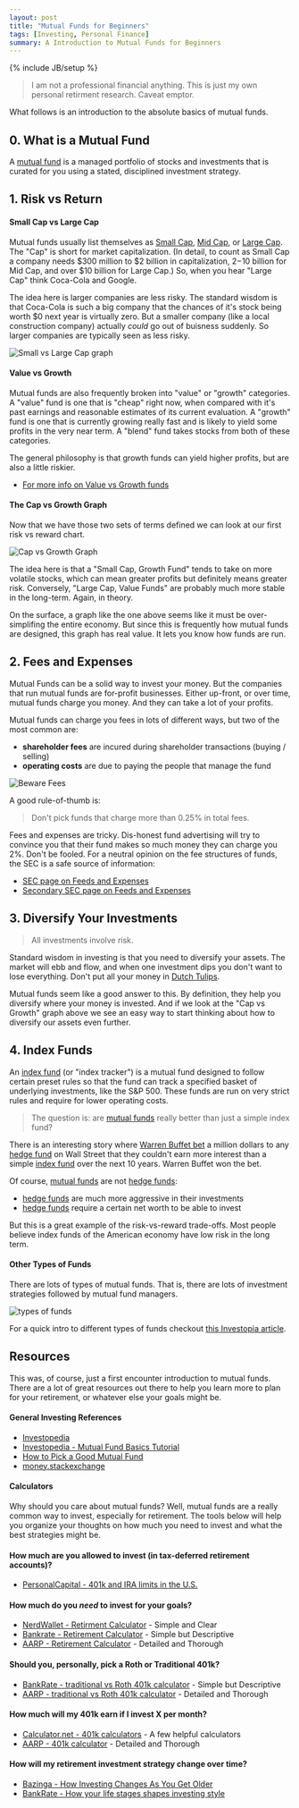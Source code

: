```yaml
---
layout: post
title: "Mutual Funds for Beginners"
tags: [Investing, Personal Finance]
summary: A Introduction to Mutual Funds for Beginners
---
```

{% include JB/setup %}

> I am not a professional financial anything. This is just my own personal retirment research. Caveat emptor.

What follows is an introduction to the absolute basics of mutual funds.


## 0. What is a Mutual Fund

A [mutual fund](https://en.wikipedia.org/wiki/Mutual_fund) is a managed portfolio of stocks and investments that is curated for you using a stated, disciplined investment strategy.


## 1. Risk vs Return

#### Small Cap vs Large Cap

Mutual funds usually list themselves as [Small Cap](https://www.investopedia.com/terms/s/small-cap.asp), [Mid Cap](https://www.investopedia.com/terms/m/midcapstock.asp), or [Large Cap](https://www.investopedia.com/terms/l/large-cap.asp). The "Cap" is short for market capitalization. (In detail, to count as Small Cap a company needs $300 million to $2 billion in capitalization, $2-$10 billion for Mid Cap, and over $10 billion for Large Cap.) So, when you hear "Large Cap" think Coca-Cola and Google.

The idea here is larger companies are less risky. The standard wisdom is that Coca-Cola is such a big company that the chances of it's stock being worth $0 next year is virtually zero. But a smaller company (like a local construction company) actually *could* go out of buisness suddenly. So larger companies are typically seen as less risky.

![Small vs Large Cap graph](/assets/images/invest/cap_vs_risk.jpeg)


#### Value vs Growth

Mutual funds are also frequently broken into "value" or "growth" categories. A "value" fund is one that is "cheap" right now, when compared with it's past earnings and reasonable estimates of its current evaluation. A "growth" fund is one that is currently growing really fast and is likely to yield some profits in the very near term. A "blend" fund takes stocks from both of these categories.

The general philosophy is that growth funds can yield higher profits, but are also a little riskier.

* [For more info on Value vs Growth funds](https://money.stackexchange.com/questions/9534/mutual-fund-types-value-vs-blend-vs-growth)


#### The Cap vs Growth Graph

Now that we have those two sets of terms defined we can look at our first risk vs reward chart.

![Cap vs Growth Graph](/assets/images/invest/cap_vs_growth.png)

The idea here is that a "Small Cap, Growth Fund" tends to take on more volatile stocks, which can mean greater profits but definitely means greater risk. Conversely, "Large Cap, Value Funds" are probably much more stable in the long-term. Again, in theory. 

On the surface, a graph like the one above seems like it must be over-simplifing the entire economy. But since this is frequently how mutual funds are designed, this graph has real value. It lets you know how funds are run.


## 2. Fees and Expenses

Mutual Funds can be a solid way to invest your money. But the companies that run mutual funds are for-profit businesses. Either up-front, or over time, mutual funds charge you money. And they can take a lot of your profits.

Mutual funds can charge you fees in lots of different ways, but two of the most common are:

* **shareholder fees** are incured during shareholder transactions (buying / selling)
* **operating costs** are due to paying the people that manage the fund

![Beware Fees](/assets/images/invest/mutual_fund_fees_ex.png)

A good rule-of-thumb is:

> Don't pick funds that charge more than 0.25% in total fees.

Fees and expenses are tricky. Dis-honest fund advertising will try to convince you that their fund makes so much money they can charge you 2%. Don't be fooled. For a neutral opinion on the fee structures of funds, the SEC is a safe source of information:

* [SEC page on Feeds and Expenses](https://www.sec.gov/files/ib_mutualfundfees.pdf)
* [Secondary SEC page on Feeds and Expenses](https://www.sec.gov/fast-answers/answersmffeeshtm.html)


## 3. Diversify Your Investments

> All investments involve risk.

Standard wisdom in investing is that you need to diversify your assets. The market will ebb and flow, and when one investment dips you don't want to lose everything. Don't put all your money in [Dutch Tulips](https://www.investopedia.com/terms/d/dutch_tulip_bulb_market_bubble.asp).

Mutual funds seem like a good answer to this. By definition, they help you diversify where your money is invested. And if we look at the "Cap vs Growth" graph above we see an easy way to start thinking about how to diversify our assets even further.


## 4. Index Funds

An [index fund](https://www.investopedia.com/terms/i/indexfund.asp) (or "index tracker") is a mutual fund designed to follow certain preset rules so that the fund can track a specified basket of underlying investments, like the S&P 500. These funds are run on very strict rules and require for lower operating costs.

> The question is: are [mutual funds](https://www.investopedia.com/walkthrough/fund-guide/mutual-funds-etfs/mf/default.aspx) really better than just a simple index fund?

There is an interesting story where [Warren Buffet bet](https://www.investopedia.com/articles/investing/030916/buffetts-bet-hedge-funds-year-eight-brka-brkb.asp) a million dollars to any [hedge fund](https://www.investopedia.com/terms/h/hedgefund.asp) on Wall Street that they couldn't earn more interest than a simple [index fund](https://www.investopedia.com/terms/i/indexfund.asp) over the next 10 years. Warren Buffet won the bet.

Of course, [mutual funds](https://www.investopedia.com/walkthrough/fund-guide/mutual-funds-etfs/mf/default.aspx) are not [hedge funds](https://www.investopedia.com/terms/h/hedgefund.asp):

* [hedge funds](https://www.investopedia.com/terms/h/hedgefund.asp) are much more aggressive in their investments
* [hedge funds](https://www.investopedia.com/terms/h/hedgefund.asp) require a certain net worth to be able to invest

But this is a great example of the risk-vs-reward trade-offs. Most people believe index funds of the American economy have low risk in the long term.


#### Other Types of Funds

There are lots of types of mutual funds. That is, there are lots of investment strategies followed by mutual fund managers.

![types of funds](/assets/images/invest/mutual_funds_types.png)

For a quick intro to different types of funds checkout [this Investopia article](https://www.investopedia.com/university/mutualfunds/mutualfunds1.asp).


## Resources

This was, of course, just a first encounter introduction to mutual funds.  There are a lot of great resources out there to help you learn more to plan for your retirement, or whatever else your goals might be.


#### General Investing References

* [Investopedia](https://www.investopedia.com)
* [Investopedia - Mutual Fund Basics Tutorial](https://www.investopedia.com/university/mutualfunds/)
* [How to Pick a Good Mutual Fund](https://www.investopedia.com/investing/how-pick-best-mutual-fund/)
* [money.stackexchange](https://money.stackexchange.com/)

#### Calculators

Why should you care about mutual funds?  Well, mutual funds are a really common way to invest, especially for retirement. The tools below will help you organize your thoughts on how much you need to invest and what the best strategies might be.

#### How much are you allowed to invest (in tax-deferred retirement accounts)?

* [PersonalCapital - 401k and IRA limits in the U.S.](https://www.personalcapital.com/blog/retirement-planning/can-contribute-401k-ira/)

#### How much do you *need* to invest for your goals?

* [NerdWallet - Retirment Calculator](https://www.nerdwallet.com/investing/retirement-calculator) - Simple and Clear
* [Bankrate - Retirement Calculator](https://www.bankrate.com/calculators/retirement/retirement-plan-calculator.aspx) - Simple but Descriptive
* [AARP - Retirement Calculator](https://www.aarp.org/work/retirement-planning/retirement_calculator.html) - Detailed and Thorough

#### Should you, personally, pick a Roth or Traditional 401k?

* [BankRate - traditional vs Roth 401k calculator](https://www.bankrate.com/calculators/retirement/401-k-or-roth-ira-calculator.aspx) - Simple but Descriptive
* [AARP - traditional vs Roth 401k calculator](https://www.aarp.org/work/retirement-planning/roth_vs_traditional_401k_calculator.html) - Detailed and Thorough

#### How much will my 401k earn if I invest X per month?

* [Calculator.net - 401k calculators](https://www.calculator.net/401k-calculator.html) - A few helpful calculators
* [AARP - 401k calculator](https://www.aarp.org/work/retirement-planning/401k_calculator.html) - Detailed and Thorough

#### How will my retirement investment strategy change over time?

* [Bazinga - How Investing Changes As You Get Older](https://www.benzinga.com/general/education/16/08/8398467/how-investing-changes-as-you-get-older)
* [BankRate - How your life stages shapes investing style](https://www.bankrate.com/investing/how-your-life-stage-shapes-investing-style/#slide=1)

